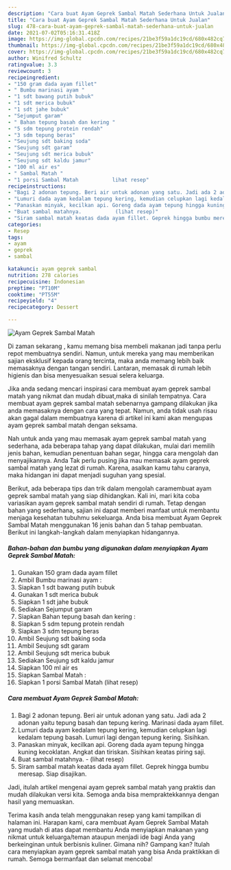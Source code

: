```yaml
---
description: "Cara buat Ayam Geprek Sambal Matah Sederhana Untuk Jualan"
title: "Cara buat Ayam Geprek Sambal Matah Sederhana Untuk Jualan"
slug: 478-cara-buat-ayam-geprek-sambal-matah-sederhana-untuk-jualan
date: 2021-07-02T05:16:31.418Z
image: https://img-global.cpcdn.com/recipes/21be3f59a1dc19cd/680x482cq70/ayam-geprek-sambal-matah-foto-resep-utama.jpg
thumbnail: https://img-global.cpcdn.com/recipes/21be3f59a1dc19cd/680x482cq70/ayam-geprek-sambal-matah-foto-resep-utama.jpg
cover: https://img-global.cpcdn.com/recipes/21be3f59a1dc19cd/680x482cq70/ayam-geprek-sambal-matah-foto-resep-utama.jpg
author: Winifred Schultz
ratingvalue: 3.3
reviewcount: 3
recipeingredient:
- "150 gram dada ayam fillet"
- " Bumbu marinasi ayam "
- "1 sdt bawang putih bubuk"
- "1 sdt merica bubuk"
- "1 sdt jahe bubuk"
- "Sejumput garam"
- " Bahan tepung basah dan kering "
- "5 sdm tepung protein rendah"
- "3 sdm tepung beras"
- "Seujung sdt baking soda"
- "Seujung sdt garam"
- "Seujung sdt merica bubuk"
- "Seujung sdt kaldu jamur"
- "100 ml air es"
- " Sambal Matah "
- "1 porsi Sambal Matah           lihat resep"
recipeinstructions:
- "Bagi 2 adonan tepung. Beri air untuk adonan yang satu. Jadi ada 2 adonan yaitu tepung basah dan tepung kering. Marinasi dada ayam fillet."
- "Lumuri dada ayam kedalam tepung kering, kemudian celupkan lagi kedalam tepung basah. Lumuri lagi dengan tepung kering. Sisihkan."
- "Panaskan minyak, kecilkan api. Goreng dada ayam tepung hingga kuning kecoklatan. Angkat dan tiriskan. Sisihkan keatas piring saji."
- "Buat sambal matahnya.           (lihat resep)"
- "Siram sambal matah keatas dada ayam fillet. Geprek hingga bumbu meresap. Siap disajikan."
categories:
- Resep
tags:
- ayam
- geprek
- sambal

katakunci: ayam geprek sambal 
nutrition: 278 calories
recipecuisine: Indonesian
preptime: "PT10M"
cooktime: "PT55M"
recipeyield: "4"
recipecategory: Dessert

---
```



![Ayam Geprek Sambal Matah](https://img-global.cpcdn.com/recipes/21be3f59a1dc19cd/680x482cq70/ayam-geprek-sambal-matah-foto-resep-utama.jpg)

Di zaman  sekarang , kamu memang bisa membeli makanan jadi tanpa perlu repot membuatnya sendiri. Namun, untuk mereka yang mau memberikan sajian eksklusif kepada orang tercinta, maka anda memang lebih baik memasaknya dengan tangan sendiri. Lantaran, memasak di rumah lebih higienis dan bisa menyesuaikan sesuai selera keluarga.

Jika anda sedang mencari inspirasi cara membuat ayam geprek sambal matah yang nikmat dan mudah dibuat,maka di sinilah tempatnya. Cara membuat ayam geprek sambal matah  sebenarnya gampang dilakukan jika anda memasaknya dengan cara yang tepat. Namun, anda tidak usah risau akan gagal dalam membuatnya 
karena di artikel ini kami akan mengupas ayam geprek sambal matah dengan seksama.  



Nah untuk anda yang mau memasak ayam geprek sambal matah yang sederhana, ada beberapa tahap yang dapat dilakukan, mulai dari memilih jenis bahan, kemudian penentuan bahan segar, hingga cara mengolah dan menyajikannya. Anda Tak perlu pusing jika mau memasak ayam geprek sambal matah yang lezat di rumah. Karena, asalkan kamu  tahu caranya, maka hidangan ini dapat menjadi suguhan yang spesial.

Berikut, ada beberapa tips dan trik dalam mengolah caramembuat ayam geprek sambal matah yang siap dihidangkan. Kali ini, mari kita coba variasikan ayam geprek sambal matah sendiri di rumah. Tetap dengan bahan yang sederhana, sajian ini dapat memberi manfaat untuk membantu menjaga kesehatan tubuhmu sekeluarga. Anda bisa membuat Ayam Geprek Sambal Matah menggunakan 16 jenis bahan dan 5 tahap pembuatan. Berikut ini langkah-langkah dalam menyiapkan hidangannya.

<!--inarticleads1-->

##### Bahan-bahan dan bumbu yang digunakan dalam menyiapkan Ayam Geprek Sambal Matah:

1. Gunakan 150 gram dada ayam fillet
1. Ambil  Bumbu marinasi ayam :
1. Siapkan 1 sdt bawang putih bubuk
1. Gunakan 1 sdt merica bubuk
1. Siapkan 1 sdt jahe bubuk
1. Sediakan Sejumput garam
1. Siapkan  Bahan tepung basah dan kering :
1. Siapkan 5 sdm tepung protein rendah
1. Siapkan 3 sdm tepung beras
1. Ambil Seujung sdt baking soda
1. Ambil Seujung sdt garam
1. Ambil Seujung sdt merica bubuk
1. Sediakan Seujung sdt kaldu jamur
1. Siapkan 100 ml air es
1. Siapkan  Sambal Matah :
1. Siapkan 1 porsi Sambal Matah           (lihat resep)




<!--inarticleads2-->

##### Cara membuat Ayam Geprek Sambal Matah:

1. Bagi 2 adonan tepung. Beri air untuk adonan yang satu. Jadi ada 2 adonan yaitu tepung basah dan tepung kering. Marinasi dada ayam fillet.
1. Lumuri dada ayam kedalam tepung kering, kemudian celupkan lagi kedalam tepung basah. Lumuri lagi dengan tepung kering. Sisihkan.
1. Panaskan minyak, kecilkan api. Goreng dada ayam tepung hingga kuning kecoklatan. Angkat dan tiriskan. Sisihkan keatas piring saji.
1. Buat sambal matahnya. -           (lihat resep)
1. Siram sambal matah keatas dada ayam fillet. Geprek hingga bumbu meresap. Siap disajikan.




Jadi, itulah artikel mengenai  ayam geprek sambal matah  yang praktis dan mudah dilakukan versi kita. Semoga anda bisa mempraktekkannya dengan hasil yang memuaskan. 

Terima kasih anda telah menggunakan resep yang kami tampilkan di halaman ini. Harapan kami, cara membuat  Ayam Geprek Sambal Matah yang mudah di atas dapat membantu Anda menyiapkan makanan yang nikmat untuk keluarga/teman ataupun menjadi ide bagi Anda yang berkeinginan untuk berbisnis kuliner. Gimana nih? Gampang kan? Itulah cara menyiapkan ayam geprek sambal matah yang bisa Anda praktikkan di rumah. Semoga bermanfaat dan selamat mencoba!

